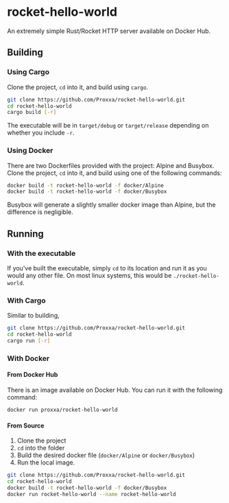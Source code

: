 # rocket-hello-world

An extremely simple Rust/Rocket HTTP server available on Docker Hub.

## Building

### Using Cargo

Clone the project, `cd` into it, and build using `cargo`.
```sh
git clone https://github.com/Proxxa/rocket-hello-world.git
cd rocket-hello-world
cargo build [-r]
```

The executable will be in `target/debug` or `target/release` depending on whether you include `-r`.

### Using Docker

There are two Dockerfiles provided with the project: Alpine and Busybox.
Clone the project, `cd` into it, and build using one of the following commands:
```sh
docker build -t rocket-hello-world -f docker/Alpine
docker build -t rocket-hello-world -f docker/Busybox
```

Busybox will generate a slightly smaller docker image than Alpine, but the difference is negligible.

## Running

### With the executable

If you've built the executable, simply `cd` to its location and run it as you would any other file. On most linux systems, this would be `./rocket-hello-world`.

### With Cargo

Similar to building,
```sh
git clone https://github.com/Proxxa/rocket-hello-world.git
cd rocket-hello-world
cargo run [-r]
```

### With Docker

#### From Docker Hub

There is an image available on Docker Hub. You can run it with the following command:
```sh
docker run proxxa/rocket-hello-world
```

#### From Source

1. Clone the project
2. `cd` into the folder
3. Build the desired docker file (`docker/Alpine` or `docker/Busybox`)
4. Run the local image.

```sh
git clone https://github.com/Proxxa/rocket-hello-world.git
cd rocket-hello-world
docker build -t rocket-hello-world -f docker/Busybox
docker run rocket-hello-world --name rocket-hello-world
```
